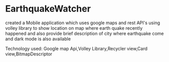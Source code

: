 # EarthquakeWatcher

created a Mobile application which uses google maps and rest API's using volley library to show location on map where earth quake recently happened and also provide brief description of city where earthquake come and dark mode is also available

Technology used: Google map Api,Volley Library,Recycler view,Card view,BitmapDescriptor
